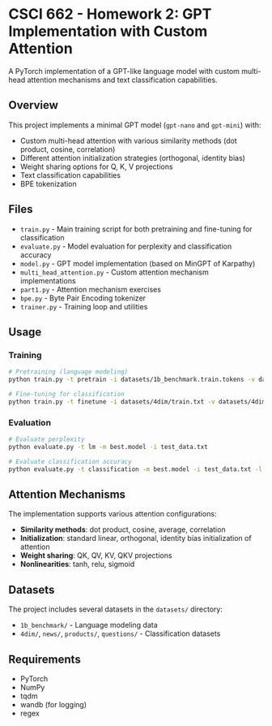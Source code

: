 # CSCI 662 - Homework 2: GPT Implementation with Custom Attention

A PyTorch implementation of a GPT-like language model with custom multi-head attention mechanisms and text classification capabilities.

## Overview

This project implements a minimal GPT model (`gpt-nano` and `gpt-mini`) with:
- Custom multi-head attention with various similarity methods (dot product, cosine, correlation)
- Different attention initialization strategies (orthogonal, identity bias)
- Weight sharing options for Q, K, V projections
- Text classification capabilities
- BPE tokenization

## Files

- `train.py` - Main training script for both pretraining and fine-tuning for classification
- `evaluate.py` - Model evaluation for perplexity and classification accuracy
- `model.py` - GPT model implementation (based on MinGPT of Karpathy)
- `multi_head_attention.py` - Custom attention mechanism implementations
- `part1.py` - Attention mechanism exercises
- `bpe.py` - Byte Pair Encoding tokenizer
- `trainer.py` - Training loop and utilities

## Usage

### Training
```bash
# Pretraining (language modeling)
python train.py -t pretrain -i datasets/1b_benchmark.train.tokens -v datasets/1b_benchmark.dev.tokens

# Fine-tuning for classification
python train.py -t finetune -i datasets/4dim/train.txt -v datasets/4dim/val.txt
```

### Evaluation
```bash
# Evaluate perplexity
python evaluate.py -t lm -m best.model -i test_data.txt

# Evaluate classification accuracy
python evaluate.py -t classification -m best.model -i test_data.txt -l labels.txt
```

## Attention Mechanisms

The implementation supports various attention configurations:
- **Similarity methods**: dot product, cosine, average, correlation
- **Initialization**: standard linear, orthogonal, identity bias initialization of attention
- **Weight sharing**: QK, QV, KV, QKV projections
- **Nonlinearities**: tanh, relu, sigmoid

## Datasets

The project includes several datasets in the `datasets/` directory:
- `1b_benchmark/` - Language modeling data
- `4dim/`, `news/`, `products/`, `questions/` - Classification datasets

## Requirements

- PyTorch
- NumPy
- tqdm
- wandb (for logging)
- regex
